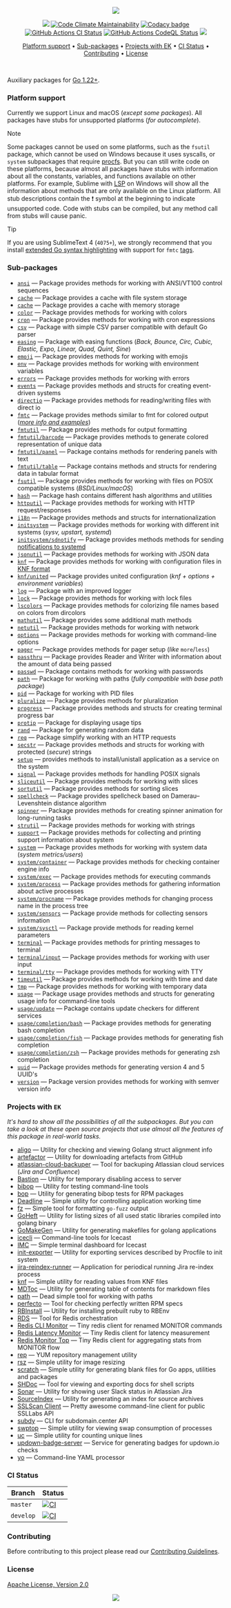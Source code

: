 <p align="center"><a href="#readme"><img src=".github/images/card.svg"/></a></p>

<p align="center">
  <a href="https://kaos.sh/g/ek.v13"><img src=".github/images/godoc.svg"/></a>
  <a href="https://kaos.sh/l/ek"><img src="https://kaos.sh/l/210cafc2de7bf4320649.svg" alt="Code Climate Maintainability" /></a>
  <a href="https://kaos.sh/y/ek"><img src="https://kaos.sh/y/e5f84d40af0e4a9ab3ff94852f93007c.svg" alt="Codacy badge" /></a>
  <br/>
  <a href="https://kaos.sh/w/ek/ci"><img src="https://kaos.sh/w/ek/ci.svg" alt="GitHub Actions CI Status" /></a>
  <a href="https://kaos.sh/w/ek/codeql-analysis"><img src="https://kaos.sh/w/ek/codeql-analysis.svg" alt="GitHub Actions CodeQL Status" /></a>
  <a href="#license"><img src=".github/images/license.svg"/></a>
</p>

<p align="center"><a href="#platform-support">Platform support</a> • <a href="#sub-packages">Sub-packages</a> • <a href="#projects-with-ek">Projects with EK</a> • <a href="#ci-status">CI Status</a> • <a href="#contributing">Contributing</a> • <a href="#license">License</a></p>

<br/>

Auxiliary packages for [Go 1.22+](https://github.com/essentialkaos/.github/blob/master/GO-VERSION-SUPPORT.md).

### Platform support

Currently we support Linux and macOS (_except some packages_). All packages have stubs for unsupported platforms (_for autocomplete_).

> [!NOTE]
> Some packages cannot be used on some platforms, such as the `fsutil` package, which cannot be used on Windows because it uses syscalls, or `system` subpackages that require [procfs](https://en.wikipedia.org/wiki/Procfs). But you can still write code on these platforms, because almost all packages have stubs with information about all the constants, variables, and functions available on other platforms. For example, Sublime with [LSP](https://lsp.sublimetext.io) on Windows will show all the information about methods that are only available on the Linux platform. All stub descriptions contain the ❗ symbol at the beginning to indicate unsupported code. Code with stubs can be compiled, but any method call from stubs will cause panic.

> [!TIP]
> If you are using SublimeText 4 (`4075+`), we strongly recommend that you install [extended Go syntax highlighting](https://github.com/essentialkaos/blackhole-theme-sublime/blob/master/fmtc.sublime-syntax) with support for `fmtc` [tags](fmtc).

### Sub-packages

- [`ansi`](https://kaos.sh/g/ek.v13/ansi) — Package provides methods for working with ANSI/VT100 control sequences
- [`cache`](https://kaos.sh/g/ek.v13/cache/fs) — Package provides a cache with file system storage
- [`cache`](https://kaos.sh/g/ek.v13/cache/memory) — Package provides a cache with memory storage
- [`color`](https://kaos.sh/g/ek.v13/color) — Package provides methods for working with colors
- [`cron`](https://kaos.sh/g/ek.v13/cron) — Package provides methods for working with cron expressions
- [`csv`](https://kaos.sh/g/ek.v13/csv) — Package with simple CSV parser compatible with default Go parser
- [`easing`](https://kaos.sh/g/ek.v13/easing) — Package with easing functions (_Back, Bounce, Circ, Cubic, Elastic, Expo, Linear, Quad, Quint, Sine_)
- [`emoji`](https://kaos.sh/g/ek.v13/emoji) — Package provides methods for working with emojis
- [`env`](https://kaos.sh/g/ek.v13/env) — Package provides methods for working with environment variables
- [`errors`](https://kaos.sh/g/ek.v13/errors) — Package provides methods for working with errors
- [`events`](https://kaos.sh/g/ek.v13/events) — Package provides methods and structs for creating event-driven systems
- [`directio`](https://kaos.sh/g/ek.v13/directio) — Package provides methods for reading/writing files with direct io
- [`fmtc`](https://kaos.sh/g/ek.v13/fmtc) — Package provides methods similar to fmt for colored output ([_more info and examples_](fmtc/README.md))
- [`fmtutil`](https://kaos.sh/g/ek.v13/fmtutil) — Package provides methods for output formatting
- [`fmtutil/barcode`](https://kaos.sh/g/ek.v13/fmtutil/barcode) — Package provides methods to generate colored representation of unique data
- [`fmtutil/panel`](https://kaos.sh/g/ek.v13/fmtutil/panel) — Package contains methods for rendering panels with text
- [`fmtutil/table`](https://kaos.sh/g/ek.v13/fmtutil/table) — Package contains methods and structs for rendering data in tabular format
- [`fsutil`](https://kaos.sh/g/ek.v13/fsutil) — Package provides methods for working with files on POSIX compatible systems (_BSD/Linux/macOS_)
- [`hash`](https://kaos.sh/g/ek.v13/hash) — Package hash contains different hash algorithms and utilities
- [`httputil`](https://kaos.sh/g/ek.v13/httputil) — Package provides methods for working with HTTP request/responses
- [`i18n`](https://kaos.sh/g/ek.v13/i18n) — Package provides methods and structs for internationalization
- [`initsystem`](https://kaos.sh/g/ek.v13/initsystem) — Package provides methods for working with different init systems (_sysv, upstart, systemd_)
- [`initsystem/sdnotify`](https://kaos.sh/g/ek.v13/initsystem/sdnotify) — Package provides methods methods for sending [notifications to systemd](https://www.freedesktop.org/software/systemd/man/latest/sd_notify.html#Well-known%20assignments)
- [`jsonutil`](https://kaos.sh/g/ek.v13/jsonutil) — Package provides methods for working with JSON data
- [`knf`](https://kaos.sh/g/ek.v13/knf) — Package provides methods for working with configuration files in [KNF format](https://kaos.sh/knf-spec)
- [`knf/united`](https://kaos.sh/g/ek.v13/knf/united) — Package provides united configuration (_knf + options + environment variables_)
- [`log`](https://kaos.sh/g/ek.v13/log) — Package with an improved logger
- [`lock`](https://kaos.sh/g/ek.v13/lock) — Package provides methods for working with lock files
- [`lscolors`](https://kaos.sh/g/ek.v13/lscolors) — Package provides methods for colorizing file names based on colors from dircolors
- [`mathutil`](https://kaos.sh/g/ek.v13/mathutil) — Package provides some additional math methods
- [`netutil`](https://kaos.sh/g/ek.v13/netutil) — Package provides methods for working with network
- [`options`](https://kaos.sh/g/ek.v13/options) — Package provides methods for working with command-line options
- [`pager`](https://kaos.sh/g/ek.v13/pager) — Package provides methods for pager setup (_like_ `more`/`less`)
- [`passthru`](https://kaos.sh/g/ek.v13/passthru) — Package provides Reader and Writer with information about the amount of data being passed
- [`passwd`](https://kaos.sh/g/ek.v13/passwd) — Package contains methods for working with passwords
- [`path`](https://kaos.sh/g/ek.v13/path) — Package for working with paths (_fully compatible with base path package_)
- [`pid`](https://kaos.sh/g/ek.v13/pid) — Package for working with PID files
- [`pluralize`](https://kaos.sh/g/ek.v13/pluralize) — Package provides methods for pluralization
- [`progress`](https://kaos.sh/g/ek.v13/progress) — Package provides methods and structs for creating terminal progress bar
- [`protip`](https://kaos.sh/g/ek.v13/protip) — Package for displaying usage tips
- [`rand`](https://kaos.sh/g/ek.v13/rand) — Package for generating random data
- [`req`](https://kaos.sh/g/ek.v13/req) — Package simplify working with an HTTP requests
- [`secstr`](https://kaos.sh/g/ek.v13/secstr) — Package provides methods and structs for working with protected (_secure_) strings
- [`setup`](https://kaos.sh/g/ek.v13/setup) — provides methods to install/unistall application as a service on the system
- [`signal`](https://kaos.sh/g/ek.v13/signal) — Package provides methods for handling POSIX signals
- [`sliceutil`](https://kaos.sh/g/ek.v13/sliceutil) — Package provides methods for working with slices
- [`sortutil`](https://kaos.sh/g/ek.v13/sortutil) — Package provides methods for sorting slices
- [`spellcheck`](https://kaos.sh/g/ek.v13/spellcheck) — Package provides spellcheck based on Damerau–Levenshtein distance algorithm
- [`spinner`](https://kaos.sh/g/ek.v13/spinner) — Package provides methods for creating spinner animation for long-running tasks
- [`strutil`](https://kaos.sh/g/ek.v13/strutil) — Package provides methods for working with strings
- [`support`](https://kaos.sh/g/ek.v13/support) — Package provides methods for collecting and printing support information about system
- [`system`](https://kaos.sh/g/ek.v13/system) — Package provides methods for working with system data (_system metrics/users_)
- [`system/container`](https://kaos.sh/g/ek.v13/system/container) — Package provides methods for checking container engine info
- [`system/exec`](https://kaos.sh/g/ek.v13/system/exec) — Package provides methods for executing commands
- [`system/process`](https://kaos.sh/g/ek.v13/system/process) — Package provides methods for gathering information about active processes
- [`system/procname`](https://kaos.sh/g/ek.v13/system/procname) — Package provides methods for changing process name in the process tree
- [`system/sensors`](https://kaos.sh/g/ek.v13/system/sensors) — Package provide methods for collecting sensors information
- [`system/sysctl`](https://kaos.sh/g/ek.v13/system/sysctl) — Package provide methods for reading kernel parameters
- [`terminal`](https://kaos.sh/g/ek.v13/terminal) — Package provides methods for printing messages to terminal
- [`terminal/input`](https://kaos.sh/g/ek.v13/terminal/input) — Package provides methods for working with user input
- [`terminal/tty`](https://kaos.sh/g/ek.v13/terminal/tty) — Package provides methods for working with TTY
- [`timeutil`](https://kaos.sh/g/ek.v13/timeutil) — Package provides methods for working with time and date
- [`tmp`](https://kaos.sh/g/ek.v13/tmp) — Package provides methods for working with temporary data
- [`usage`](https://kaos.sh/g/ek.v13/usage) — Package usage provides methods and structs for generating usage info for command-line tools
- [`usage/update`](https://kaos.sh/g/ek.v13/usage/update) — Package contains update checkers for different services
- [`usage/completion/bash`](https://kaos.sh/g/ek.v13/usage/completion/bash) — Package provides methods for generating bash completion
- [`usage/completion/fish`](https://kaos.sh/g/ek.v13/usage/completion/fish) — Package provides methods for generating fish completion
- [`usage/completion/zsh`](https://kaos.sh/g/ek.v13/usage/completion/zsh) — Package provides methods for generating zsh completion
- [`uuid`](https://kaos.sh/g/ek.v13/uuid) — Package provides methods for generating version 4 and 5 UUID's
- [`version`](https://kaos.sh/g/ek.v13/version) — Package version provides methods for working with semver version info

### Projects with `EK`

_It's hard to show all the possibilities of all the subpackages. But you can take a look at these open source projects that use almost all the features of this package in real-world tasks._

- [aligo](https://kaos.sh/aligo) — Utility for checking and viewing Golang struct alignment info
- [artefactor](https://kaos.sh/artefactor) — Utility for downloading artefacts from GitHub
- [atlassian-cloud-backuper](https://kaos.sh/atlassian-cloud-backuper) — Tool for backuping Atlassian cloud services (_Jira and Confluence_)
- [Bastion](https://kaos.sh/bastion) — Utility for temporary disabling access to server
- [bibop](https://kaos.sh/bibop) — Utility for testing command-line tools
- [bop](https://kaos.sh/bop) — Utility for generating bibop tests for RPM packages
- [Deadline](https://kaos.sh/deadline) — Simple utility for controlling application working time
- [fz](https://kaos.sh/fz) — Simple tool for formatting `go-fuzz` output
- [GoHeft](https://kaos.sh/goheft) — Utility for listing sizes of all used static libraries compiled into golang binary
- [GoMakeGen](https://kaos.sh/gomakegen) — Utility for generating makefiles for golang applications
- [icecli](https://kaos.sh/icecli) — Command-line tools for Icecast
- [IMC](https://kaos.sh/imc) — Simple terminal dashboard for Icecast
- [init-exporter](https://github.com/funbox/init-exporter) — Utility for exporting services described by Procfile to init system
- [jira-reindex-runner](https://kaos.sh/jira-reindex-runner) — Application for periodical running Jira re-index process
- [knf](https://kaos.sh/knf) — Simple utility for reading values from KNF files
- [MDToc](https://kaos.sh/mdtoc) — Utility for generating table of contents for markdown files
- [path](https://kaos.sh/path) — Dead simple tool for working with paths
- [perfecto](https://kaos.sh/perfecto) — Tool for checking perfectly written RPM specs
- [RBInstall](https://kaos.sh/rbinstall) — Utility for installing prebuilt ruby to RBEnv
- [RDS](https://kaos.sh/rds) — Tool for Redis orchestration
- [Redis CLI Monitor](https://kaos.sh/redis-cli-monitor) — Tiny redis client for renamed MONITOR commands
- [Redis Latency Monitor](https://kaos.sh/redis-latency-monitor) — Tiny Redis client for latency measurement
- [Redis Monitor Top](https://kaos.sh/redis-monitor-top) — Tiny Redis client for aggregating stats from MONITOR flow
- [rep](https://kaos.sh/rep) — YUM repository management utility
- [rsz](https://kaos.sh/rsz) — Simple utility for image resizing
- [scratch](https://kaos.sh/scratch) — Simple utility for generating blank files for Go apps, utilities and packages
- [SHDoc](https://kaos.sh/shdoc) — Tool for viewing and exporting docs for shell scripts
- [Sonar](https://kaos.sh/sonar) — Utility for showing user Slack status in Atlassian Jira
- [SourceIndex](https://kaos.sh/source-index) — Utility for generating an index for source archives
- [SSLScan Client](https://kaos.sh/sslcli) — Pretty awesome command-line client for public SSLLabs API
- [subdy](https://kaos.sh/subdy) — CLI for subdomain.center API
- [swptop](https://kaos.sh/swptop) — Simple utility for viewing swap consumption of processes
- [uc](https://kaos.sh/uc) — Simple utility for counting unique lines
- [updown-badge-server](https://kaos.sh/updown-badge-server) — Service for generating badges for updown.io checks
- [yo](https://kaos.sh/yo) — Command-line YAML processor

### CI Status

| Branch | Status |
|--------|--------|
| `master` | [![CI](https://kaos.sh/w/ek/ci.svg?branch=master)](https://kaos.sh/w/ek/ci?query=branch:master) |
| `develop` | [![CI](https://kaos.sh/w/ek/ci.svg?branch=develop)](https://kaos.sh/w/ek/ci?query=branch:develop) |

### Contributing

Before contributing to this project please read our [Contributing Guidelines](https://github.com/essentialkaos/contributing-guidelines#contributing-guidelines).

### License

[Apache License, Version 2.0](http://www.apache.org/licenses/LICENSE-2.0)

<p align="center"><a href="https://essentialkaos.com"><img src="https://gh.kaos.st/ekgh.svg"/></a></p>
